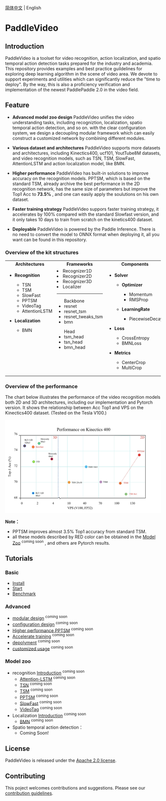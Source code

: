 [简体中文](README_cn.md) | English

# PaddleVideo

## Introduction

PaddleVideo is a toolset for video recognition, action localization, and spatio temporal action detection tasks prepared for the industry and academia. This repository provides examples and best practice guildelines for exploring deep learning algorithm in the scene of video area. We devote to support experiments and utilities which can significantly reduce the "time to deploy". By the way, this is also a proficiency verification and implementation of the newest PaddlePaddle 2.0 in the video field.


## Feature

- **Advanced model zoo design**
    PaddleVideo unifies the video understanding tasks, including recogniztion, localization, spatio temporal action detection, and so on. with the clear configuration system, we design a decoupling modular framework which can easily construct a customized network by combining different modules.

- **Various dataset and architectures**
    PaddleVideo supports more datasets and architectures, including Kinectics400, ucf101, YoutTube8M datasets, and video recognition models, such as TSN, TSM, SlowFast, AttentionLSTM and action localization model, like BMN.

- **Higher performance**
    PaddleVideo has built-in solutions to improve accuracy on the recognition models. PPTSM, which is based on the standard TSM, already archive the best performance in the 2D recognition network, has the same size of parameters but improve the Top1 Acc to **73.5%** , and one can easily apply the soulutions on his own dataset.

- **Faster training strategy**
    PaddleVideo suppors faster training strategy, it accelerates by 100% compared with the standard Slowfast version, and it only takes 10 days to train from scratch on the kinetics400 dataset.

- **Deployable**
    PaddleVideo is powered by the Paddle Inference. There is no need to convert the model to ONNX format when deploying it, all you want can be found in this repository.

### Overview of the kit structures

<table>
  <tbody>
    <tr align="center" valign="bottom">
      <td>
        <b>Architectures</b>
      </td>
      <td>
        <b>Frameworks</b>
      </td>
      <td>
        <b>Components</b>
      </td>
      <td>
        <b>Data Augmentation</b>
      </td>
    </tr>
    <tr valign="top">
      <td>
        <ul><li><b>Recognition</b></li>
          <ul>
            <li>TSN</li>
            <li>TSM</li>
            <li>SlowFast</li>
            <li>PPTSM</li>
            <li>VideoTag</li>
            <li>AttentionLSTM</li>
          </ul>
        </ul>
        <ul><li><b>Localization</b></li>
          <ul>
            <li>BMN</li>
          </ul>
        </ul>
      </td>
      <td> 
          <li>Recognizer1D</li>
          <li>Recognizer2D</li>
          <li>Recognizer3D</li>
          <li>Localizer</li> 
        <HR></HR>
        <ul>Backbone
            <li>resnet</li>
            <li>resnet_tsm</li>
            <li>resnet_tweaks_tsm</li>
            <li>bmn</li>
        </ul>
        <ul>Head
            <li>tsm_head</li>
            <li>tsn_head</li>
            <li>bmn_head</li>
            <slowfast_head></li>
            <bmn_head></li>
        </ul>
      </td>
      <td>
        <ul><li><b>Solver</b></li>
          <ul><li><b>Optimizer</b></li>
              <ul>
                <li>Momentum</li>
                <li>RMSProp</li>
              </ul>
          </ul>
          <ul><li><b>LearningRate</b></li>
              <ul>
                <li>PiecewiseDecay</li>
              </ul>
          </ul>
        </ul>
        <ul><li><b>Loss</b></li>
          <ul>
            <li>CrossEntropy</li>
            <li>BMNLoss</li>  
          </ul>  
        </ul>  
        <ul><li><b>Metrics</b></li>
          <ul>
            <li>CenterCrop</li>
            <li>MultiCrop</li>  
          </ul>  
        </ul> 
      </td>
      <td>
        <ul><li><b>Batch</b></li>
          <ul>
            <li>Mixup</li>
            <li>Cutmix</li>  
          </ul>  
        </ul> 
        <ul><li><b>Image</b></li>
            <ul>
                <li>Resize</li>  
                <li>Flipping</li>  
                <li>MultiScaleCrop</li>
                <li>Crop</li>
                <li>Color Distort</li>  
                <li>Random Crop</li>
            </ul>
         </ul>
         <ul><li><b>Image</b></li>
            <ul>
                <li>Mixup </li>
                <li>Cutmix </li>
            </ul>
        </ul>  
      </td>  
    </tr>


</td>
    </tr>
  </tbody>
</table>

### Overview of the performance

The chart below illustrates the performance of the video recognition models both 2D and 3D architectures, including our implementation and Pytorch version. It shows the relationship between Acc Top1 and VPS on the Kinectics400 dataset. (Tested on the Tesla V100.)

<div align="center">
  <img src="docs/images/acc_vps.jpeg" />
</div>

**Note：**
- PPTSM improves almost 3.5% Top1 accuracy from standard TSM.
- all these models described by RED color can be obtained in the [Model Zoo](#ModelZoo)  <sup>coming soon</sup> , and others are Pytorch results.

## Tutorials

### Basic

- [Install](docs/en/install.md)
- [Start](docs/en/getting_started.md)
- [Benchmark](docs/en/benchmark.md)

### Advanced
- [modular design]() <sup>coming soon</sup>
- [configuration design]()  <sup>coming soon</sup>
- [Higher performance PPTSM]() <sup>coming soon</sup>
- [Accelerate training]() <sup>coming soon</sup>
- [depolyment]() <sup>coming soon</sup>
- [customized usage]() <sup>coming soon</sup>

### Model zoo

- recognition [Introduction]() <sup>coming soon</sup>
    - [Attention-LSTM]() <sup>coming soon</sup>
    - [TSN]() <sup>coming soon</sup>
    - [TSM]() <sup>coming soon</sup>
    - [PPTSM]() <sup>coming soon</sup>
    - [SlowFast]() <sup>coming soon</sup>
    - [VideoTag]() <sup>coming soon</sup>
- Localization [Introduction]() <sup>coming soon</sup>
    - [BMN]() <sup>coming soon</sup>
- Spatio temporal action detection：
    - Coming Soon!


## License

PaddleVideo is released under the [Apache 2.0 license](LICENSE).




## Contributing
This poject welcomes contributions and suggestions. Please see our [contribution guidelines](docs/CONTRIBUTING.md).
